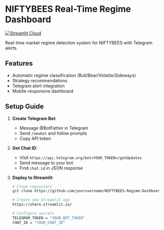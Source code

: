 # NIFTYBEES Real-Time Regime Dashboard

[![Streamlit Cloud](https://static.streamlit.io/badges/streamlit_badge_black_white.svg)](https://your-dashboard.streamlit.app)

Real-time market regime detection system for NIFTYBEES with Telegram alerts.

## Features
- Automatic regime classification (Bull/Bear/Volatile/Sideways)
- Strategy recommendations
- Telegram alert integration
- Mobile-responsive dashboard

## Setup Guide
1. **Create Telegram Bot**:
   - Message @BotFather in Telegram
   - Send `/newbot` and follow prompts
   - Copy API token

2. **Get Chat ID**:
   - Visit `https://api.telegram.org/bot<YOUR_TOKEN>/getUpdates`
   - Send message to your bot
   - Find `chat.id` in JSON response

3. **Deploy to Streamlit**:
   ```bash
   # Clone repository
   git clone https://github.com/yourusername/NIFTYBEES-Regime-Dashboard
   
   # Create new Streamlit app
   https://share.streamlit.io/
   
   # Configure secrets
   TELEGRAM_TOKEN = "YOUR_BOT_TOKEN"
   CHAT_ID = "YOUR_CHAT_ID"
